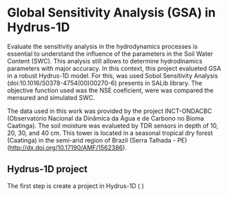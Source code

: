 # Global Sensitivity Analysis (GSA) in Hydrus-1D

Evaluate the sensitivity analysis in the hydrodynamics processes is essential to understand the influence of the parameters in the Soil Water Content (SWC). This analysis still allows to determine hydrodinamics parameters with major accuracy. In this context, this project evalueted GSA in a robust Hydrus-1D model. For this, was used Sobol Sensitivity Analysis (doi:10.1016/S0378-4754(00)00270-6) presents in SALib library. The objective function used was the NSE coeficient, were was compared the mensured and simulated SWC. 

The data used in this work was provided by the project INCT-ONDACBC (Observatório Nacional da Dinâmica da Água e de Carbono no Bioma Caatinga). The soil moisture was evalueted by TDR sensors in depth of 10, 20, 30, and 40 cm. This tower is located in a seasonal tropical dry forest (Caatinga) in the semi-arid region of Brazil (Serra Talhada - PE) (http://dx.doi.org/10.17190/AMF/1562386).

## Hydrus-1D project

The first step is create a project in Hydrus-1D ( )
